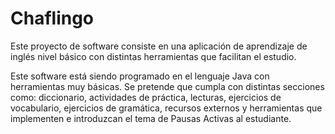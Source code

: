 # Chaflingo

Este proyecto de software consiste en una aplicación de aprendizaje de inglés nivel básico con distintas herramientas que facilitan el estudio. 

Este software está siendo programado en el lenguaje Java con herramientas muy básicas.
Se pretende que cumpla con distintas secciones como: diccionario, actividades de práctica, lecturas, ejercicios de vocabulario, ejercicios de gramática, recursos externos y herramientas que implementen e introduzcan el tema de Pausas Activas al estudiante.
